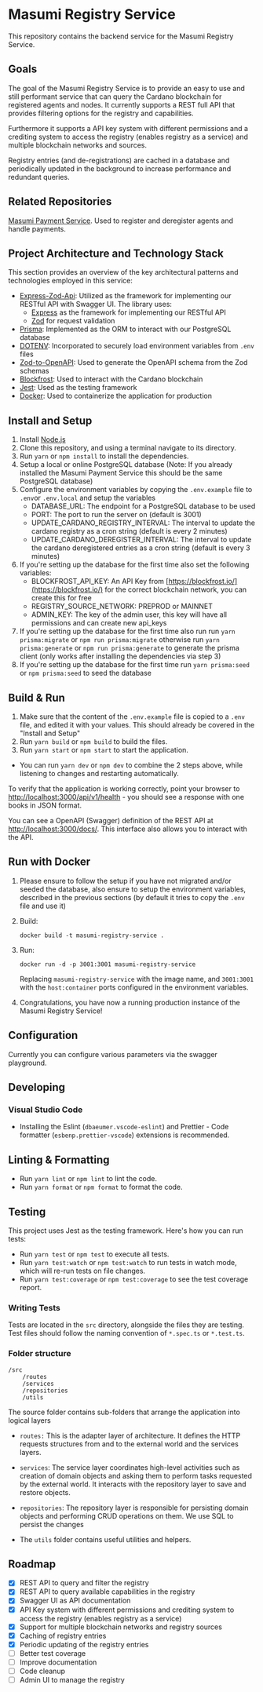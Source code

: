 # Masumi Registry Service

This repository contains the backend service for the Masumi Registry Service.

## Goals

The goal of the Masumi Registry Service is to provide an easy to use and still performant service that can query the Cardano blockchain for registered agents and nodes.
It currently supports a REST full API that provides filtering options for the registry and capabilities.

Furthermore it supports a API key system with different permissions and a crediting system to access the registry (enables registry as a service) and multiple blockchain networks and sources.

Registry entries (and de-registrations) are cached in a database and periodically updated in the background to increase performance and redundant queries.

## Related Repositories

[Masumi Payment Service](https://github.com/nftmakerio/masumi-payment-service). Used to register and deregister agents and handle payments.

## Project Architecture and Technology Stack

This section provides an overview of the key architectural patterns and technologies employed in this service:

- [Express-Zod-Api](https://www.npmjs.com/package/express-zod-api): Utilized as the framework for implementing our RESTful API with Swagger UI. The library uses:
  - [Express](http://expressjs.com/) as the framework for implementing our RESTful API
  - [Zod](https://www.npmjs.com/package/zod) for request validation
- [Prisma](https://www.prisma.io/): Implemented as the ORM to interact with our PostgreSQL database
- [DOTENV](https://www.npmjs.com/package/dotenv): Incorporated to securely load environment variables from `.env` files
- [Zod-to-OpenAPI](https://www.npmjs.com/package/@asteasolutions/zod-to-openapi): Used to generate the OpenAPI schema from the Zod schemas
- [Blockfrost](https://www.npmjs.com/package/@blockfrost/blockfrost-js): Used to interact with the Cardano blockchain
- [Jest](https://jestjs.io/): Used as the testing framework
- [Docker](https://www.docker.com/): Used to containerize the application for production

## Install and Setup

1. Install [Node.js](https://nodejs.org/en/download/)
2. Clone this repository, and using a terminal navigate to its directory.
3. Run `yarn` or `npm install` to install the dependencies.
5. Setup a local or online PostgreSQL database (Note: If you already installed the Masumi Payment Service this should be the same PostgreSQL database)
6. Configure the environment variables by copying the `.env.example` file to `.env`or `.env.local` and setup the variables
   - DATABASE_URL: The endpoint for a PostgreSQL database to be used
   - PORT: The port to run the server on (default is 3001)
   - UPDATE_CARDANO_REGISTRY_INTERVAL: The interval to update the cardano registry as a cron string (default is every 2 minutes)
   - UPDATE_CARDANO_DEREGISTER_INTERVAL: The interval to update the cardano deregistered entries as a cron string (default is every 3 minutes)
7. If you're setting up the database for the first time also set the following variables:
   - BLOCKFROST_API_KEY: An API Key from [https://blockfrost.io/](https://blockfrost.io/) for the correct blockchain network, you can create this for free
   - REGISTRY_SOURCE_NETWORK: PREPROD or MAINNET
   - ADMIN_KEY: The key of the admin user, this key will have all permissions and can create new api_keys
8. If you're setting up the database for the first time also run run `yarn prisma:migrate` or `npm run prisma:migrate` otherwise run `yarn prisma:generate` or `npm run prisma:generate` to generate the prisma client (only works after installing the dependencies via step 3)
9. If you're setting up the database for the first time run `yarn prisma:seed` or `npm prisma:seed` to seed the database

## Build & Run

1. Make sure that the content of the `.env.example` file is copied to a `.env` file, and edited it with your values. This should already be covered in the "Install and Setup"
2. Run `yarn build` or `npm build` to build the files.
3. Run `yarn start` or `npm start` to start the application.

- You can run `yarn dev` or `npm dev` to combine the 2 steps above, while listening to changes and restarting automatically.

To verify that the application is working correctly, point your browser to
[http://localhost:3000/api/v1/health](http://localhost:3000/api/health) - you
should see a response with one books in JSON format.

You can see a OpenAPI (Swagger) definition of the REST API at
[http://localhost:3000/docs/](http://localhost:3000/docs/). This
interface also allows you to interact with the API.

## Run with Docker

1. Please ensure to follow the setup if you have not migrated and/or seeded the database, also ensure to setup the environment variables, described in the previous sections (by default it tries to copy the `.env` file and use it)
2. Build:

   ```
   docker build -t masumi-registry-service .
   ```

3. Run:

   ```
   docker run -d -p 3001:3001 masumi-registry-service
   ```

   Replacing `masumi-registry-service` with the image name, and `3001:3001` with the `host:container` ports configured in the environment variables.

4. Congratulations, you have now a running production instance of the Masumi Registry Service!

## Configuration

Currently you can configure various parameters via the swagger playground.

## Developing

### Visual Studio Code

- Installing the Eslint (`dbaeumer.vscode-eslint`) and Prettier - Code formatter (`esbenp.prettier-vscode`) extensions is recommended.

## Linting & Formatting

- Run `yarn lint` or `npm lint` to lint the code.
- Run `yarn format` or `npm format` to format the code.

## Testing

This project uses Jest as the testing framework. Here's how you can run tests:

- Run `yarn test` or `npm test` to execute all tests.
- Run `yarn test:watch` or `npm test:watch` to run tests in watch mode, which will re-run tests on file changes.
- Run `yarn test:coverage` or `npm test:coverage` to see the test coverage report.

### Writing Tests

Tests are located in the `src` directory, alongside the files they are testing. Test files should follow the naming convention of `*.spec.ts` or `*.test.ts`.

### Folder structure

```
/src
    /routes
    /services
    /repositories
    /utils
```

The source folder contains sub-folders that arrange the application into logical
layers

- `routes:` This is the adapter layer of architecture. It defines the HTTP requests structures from and to the external world and the services layers.

- `services`: The service layer coordinates high-level activities such as
  creation of domain objects and asking them to perform tasks requested by the
  external world. It interacts with the repository layer to save and restore
  objects.

- `repositories`: The repository layer is responsible for persisting domain
  objects and performing CRUD operations on them. We use SQL to persist the
  changes

- The `utils` folder contains useful utilities and helpers.

## Roadmap

- [x] REST API to query and filter the registry
- [x] REST API to query available capabilities in the registry
- [x] Swagger UI as API documentation
- [x] API Key system with different permissions and crediting system to access the registry (enables registry as a service)
- [x] Support for multiple blockchain networks and registry sources
- [x] Caching of registry entries
- [x] Periodic updating of the registry entries
- [ ] Better test coverage
- [ ] Improve documentation
- [ ] Code cleanup
- [ ] Admin UI to manage the registry
